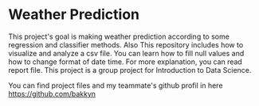 # Weather Prediction

This project's goal is making weather prediction according to some regression and classifier methods. Also This repository includes how to visualize and analyze a csv file. You can learn how to fill null values and how to change format of date time. For more explanation, you can read report file. This project is a group project for Introduction to Data Science. 

You can find project files and my teammate's github profil in here https://github.com/bakkyn
